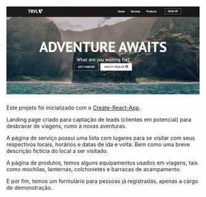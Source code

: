 <h1 align="center">
  <img alt="Banner" title="Banner" src="./src/assets/imgs/banner.png" />
</h1>

Este projeto foi inicializado com o [Create-React-App](https://github.com/facebook/create-react-app).

Landing page criado para captação de leads (clientes em potencial) para desbravar de viagens, rumo à novas aventuras.

A página de serviço possui uma lista com lugares para se visitar com seus respectivos
locais, horários e datas de ida e volta. Bem como uma breve descrição fictícia do local a ser visitado.

A página de produtos, temos alguns equipamentos usados em viagens, tais como mochilas, lanternas, colchonetes e barracas de acampamento.

E por fim, temos um formulário para pessoas já registradas, apenas a cargo de demonstração.
